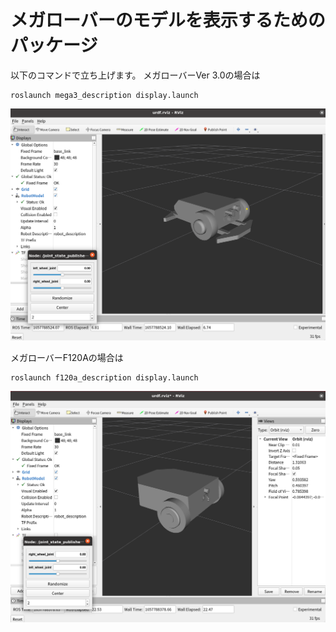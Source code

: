 # メガローバーのモデルを表示するためのパッケージ

以下のコマンドで立ち上げます。
メガローバーVer 3.0の場合は
```
roslaunch mega3_description display.launch
```
![](images/mega3_description.png)

メガローバーF120Aの場合は
```
roslaunch f120a_description display.launch
```
![](images/f120a_description.png)
